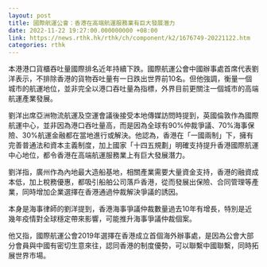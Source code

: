 ```yaml
---
layout: post
title: 國際航運公會：香港在高端航運服務業有巨大發展潛力
date: 2022-11-22 19:27:00.000000000 +08:00
link: https://news.rthk.hk/rthk/ch/component/k2/1676749-20221122.htm
categories: rthk
---
```


本港港口貨櫃吞吐量國際排名近年持續下跌。國際航運公會中國辦事處首席代表劉洋表示，不排除香港的貨物吞吐量有一日跌出世界前10名。但他強調，衡量一個城市的航運地位，並非完全以港口吞吐量為指標，外界目前更關注一個城市的高端航運產業發展。

劉洋出席亞洲物流航運及空運會議後接受本地傳媒訪問時提到，英國倫敦作為國際航運中心，並非因為港口吞吐量高，而是因為全球有90%仲裁爭議、70%海事保險、30%航運金融都在當地進行或解決。他認為，香港在「一國兩制」下，擁有完善普通法和資本主義制度，加上國家「十四五規劃」明確支持提升香港國際航運中心地位，都令香港在高端航運服務業上有巨大發展潛力。

劉洋指，廣州作為內地最大造船基地，相關產業需要大量資金支持，香港的融資成本低，加上稅務優惠，都吸引船舶公司落戶香港，從而發展出保險、合同管理等產業，同時增加企業選擇在香港通過仲裁解決爭議的誘因。

本身是海事律師的劉洋提到，香港海事爭議仲裁數量過去10年有增長，特別是近幾年疫情對全球穩定帶來影響，可能推升海事爭議仲裁個案。

他又指，國際航運公會2019年選擇在香港成立首個海外辦事處，是因為公會大部分會員與中國有密切生意來往，認同香港的制度優勢，可以聯繫中國聯繫，同時拓展世界市場。
